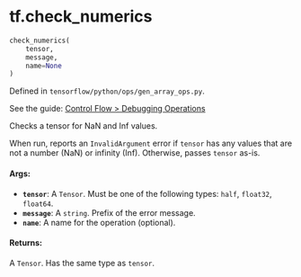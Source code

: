 <div itemscope itemtype="http://developers.google.com/ReferenceObject">
<meta itemprop="name" content="tf.check_numerics" />
</div>

# tf.check_numerics

``` python
check_numerics(
    tensor,
    message,
    name=None
)
```



Defined in `tensorflow/python/ops/gen_array_ops.py`.

See the guide: [Control Flow > Debugging Operations](../../../api_guides/python/control_flow_ops.md#Debugging_Operations)

Checks a tensor for NaN and Inf values.

When run, reports an `InvalidArgument` error if `tensor` has any values
that are not a number (NaN) or infinity (Inf). Otherwise, passes `tensor` as-is.

#### Args:

* <b>`tensor`</b>: A `Tensor`. Must be one of the following types: `half`, `float32`, `float64`.
* <b>`message`</b>: A `string`. Prefix of the error message.
* <b>`name`</b>: A name for the operation (optional).


#### Returns:

A `Tensor`. Has the same type as `tensor`.